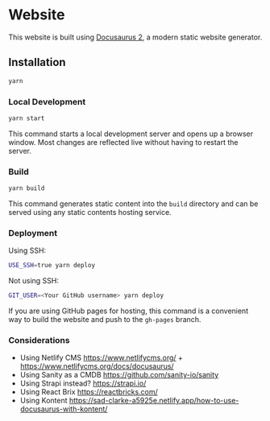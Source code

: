 # Website

This website is built using [Docusaurus 2](https://docusaurus.io/), a modern static website generator.

## Installation

```sh
yarn
```

### Local Development

```sh
yarn start
```

This command starts a local development server and opens up a browser window. Most changes are reflected live without having to restart the server.

### Build

```sh
yarn build
```

This command generates static content into the `build` directory and can be served using any static contents hosting service.

### Deployment

Using SSH:

```sh
USE_SSH=true yarn deploy
```

Not using SSH:

```sh
GIT_USER=<Your GitHub username> yarn deploy
```

If you are using GitHub pages for hosting, this command is a convenient way to build the website and push to the `gh-pages` branch.


### Considerations

- Using Netlify CMS <https://www.netlifycms.org/> + <https://www.netlifycms.org/docs/docusaurus/>
- Using Sanity as a CMDB <https://github.com/sanity-io/sanity>
- Using Strapi instead? <https://strapi.io/>
- Using React Brix <https://reactbricks.com/>
- Using Kontent <https://sad-clarke-a5925e.netlify.app/how-to-use-docusaurus-with-kontent/>
